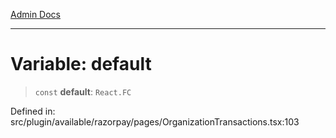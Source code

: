 [Admin Docs](/)

***

# Variable: default

> `const` **default**: `React.FC`

Defined in: src/plugin/available/razorpay/pages/OrganizationTransactions.tsx:103

